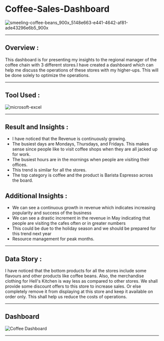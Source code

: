 # Coffee-Sales-Dashboard
![smeeling-coffee-beans_900x_5148e663-e441-4642-af81-ade43296e6b5_900x](https://github.com/user-attachments/assets/74eea5ce-aef6-42a8-80d6-a2c0c30d8f39)

---

## Overview :
This dashboard is for presenting my insights to the regional manager of the coffee chain with 3 different stores.I have created a dashboard which can help me discuss the operations of these stores with my higher-ups. This will be done solely to optimize the operations.

---

## Tool Used :
![microsoft-excel](https://github.com/user-attachments/assets/8c873f8f-bbf7-4d62-ac74-c6e4715adf8b)

---
## Result and Insights :
- I have noticed that the Revenue is continuously growing.
- The busiest days are Mondays, Thursdays, and Fridays. This makes sense since people like to visit coffee shops when they are all jacked up for work.
- The busiest hours are in the mornings when people are visiting their offices.
- This trend is similar for all the stores.
- The top category is coffee and the product is Barista Espresso across the board.

## Additional Insights :
- We can see a continuous growth in revenue which indicates increasing popularity and success of the business
- We can see a drastic increment in the revenue in May indicating that people are visiting the cafes often or in greater numbers
- This could be due to the holiday season and we should be prepared for this trend next year
- Resource management for peak months.

---

## Data Story :
I have noticed that the bottom products for all the stores include some flavours and other products like coffee beans. Also, the merchandise clothing for Hell's Kitchen is way less as compared to other stores. We shall provide some discount offers to this store to increase sales. Or else completely remove it from displaying at this store and keep it available on order only. This shall help us reduce the costs of operations.

---

## Dashboard
![Coffee Dashboard](https://github.com/user-attachments/assets/a8555425-1833-41ee-a2aa-5b3cd18a9630)

---





